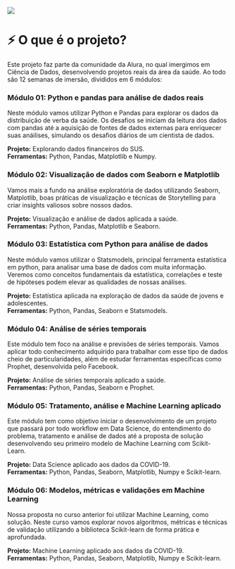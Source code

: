 ![](https://github.com/letpires/bootcamp_alura/blob/main/bootcamp.png)


<h1> ⚡ <b> O que é o projeto? </b> </h1>

Este projeto faz parte da comunidade da Alura, no qual imergimos em Ciência de Dados, desenvolvendo projetos reais da área da saúde. Ao todo são 12 semanas de imersão, divididos em 6 módulos:

<h3> Módulo 01:  Python e pandas para análise de dados reais </h3> 
Neste módulo vamos utilizar Python e Pandas para explorar os dados da distribuição de verba da saúde. Os desafios se iniciam da leitura dos dados com pandas até a aquisição de fontes de dados externas para enriquecer suas anáilises, simulando os desafios diários de um cientista de dados. 

<b>Projeto:</b> Explorando dados financeiros do SUS.<br>
<b>Ferramentas:</b> Python, Pandas, Matplotlib e Numpy.

<h3> Módulo 02:  Visualização de dados com Seaborn e Matplotlib </h3> 
Vamos mais a fundo na análise exploratória de dados utilizando Seaborn, Matplotlib, boas práticas de visualização e técnicas de Storytelling para criar insights valiosos sobre nossos dados.

<b>Projeto:</b> Visualização e análise de dados aplicada a saúde.<br>
<b>Ferramentas:</b> Python, Pandas, Matplotlib e Seaborn.

<h3> Módulo 03:  Estatística com Python para análise de dados </h3> 
Neste módulo vamos utilizar o Statsmodels, principal ferramenta estatística em python, para analisar uma base de dados com muita informação. Veremos como conceitos fundamentais da estatística, correlações e teste de hipóteses podem elevar as qualidades de nossas análises.

<b>Projeto:</b> Estatística aplicada na exploração de dados da saúde de jovens e adolescentes.<br>
<b>Ferramentas:</b> Python, Pandas, Seaborn e Statsmodels.

<h3> Módulo 04:  Análise de séries temporais </h3> 
Este módulo tem foco na análise e previsões de séries temporais. Vamos aplicar todo conhecimento adquirido para trabalhar com esse tipo de dados cheio de particularidades, além de estudar ferramentas específicas como Prophet, desenvolvida pelo Facebook.

<b>Projeto:</b> Análise de séries temporais aplicado a saúde.<br>
<b>Ferramentas:</b> Python, Pandas, Seaborn e Prophet.

<h3> Módulo 05: Tratamento, análise e Machine Learning aplicado  </h3> 
Este módulo tem como objetivo iniciar o desenvolvimento de um projeto que passará por todo workflow em Data Science, do entendimento do problema, tratamento e análise de dados até a proposta de solução desenvolvendo seu primeiro modelo de Machine Learning com Scikit-Learn.

<b>Projeto:</b> Data Science aplicado aos dados da COVID-19.<br>
<b>Ferramentas:</b> Python, Pandas, Seaborn, Matplotlib, Numpy e Scikit-learn.

<h3> Módulo 06:  Modelos, métricas e validações em Machine Learning </h3> 
Nossa proposta no curso anterior foi utilizar Machine Learning, como solução. Neste curso vamos explorar novos algoritmos, métricas e técnicas de validação utilizando a biblioteca Scikit-learn de forma prática e aprofundada.

<b>Projeto:</b> Machine Learning aplicado aos dados da COVID-19.<br>
<b>Ferramentas:</b> Python, Pandas, Seaborn, Matplotlib, Numpy e Scikit-learn.


